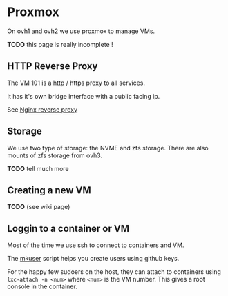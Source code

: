 # Proxmox

On ovh1 and ovh2 we use proxmox to manage VMs.

**TODO** this page is really incomplete !

## HTTP Reverse Proxy

The VM 101 is a http / https proxy to all services.

It has it's own bridge interface with a public facing ip.

See [Nginx reverse proxy](./nginx-reverse-proxy.md)

## Storage

We use two type of storage: the NVME and zfs storage.
There are also mounts of zfs storage from ovh3.

**TODO** tell much more

## Creating a new VM

**TODO** (see wiki page)

## Loggin to a container or VM

Most of the time we use ssh to connect to containers and VM.

The [mkuser](https://github.com/openfoodfacts/openfoodfacts-infrastructure/blob/develop/scripts/proxmox-management/mkuser) script helps you create users using github keys.

For the happy few sudoers on the host, they can attach to containers using `lxc-attach -n <num>` where `<num>` is the VM number. This gives a root console in the container.